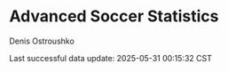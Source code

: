 # Advanced Soccer Statistics
Denis Ostroushko

<!-- gfm -->

Last successful data update: 2025-05-31 00:15:32 CST
